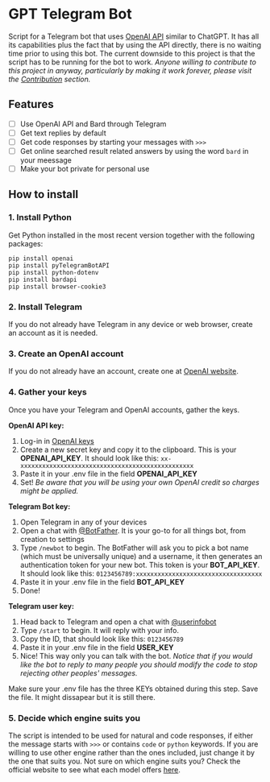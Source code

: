 # GPT Telegram Bot
Script for a Telegram bot that uses [OpenAI API](https://beta.openai.com/overview) similar to ChatGPT. It has all its capabilities plus the fact that by using the API directly, there is no waiting time prior to using this bot. The current downside to this project is that the script has to be running for the bot to work. _Anyone willing to contribute to this project in anyway, particularly by making it work forever, please visit the [Contribution](#contribution) section._

## Features
- [ ] Use OpenAI API and Bard through Telegram
- [ ] Get text replies by default
- [ ] Get code responses by starting your messages with `>>>`
- [ ] Get online searched result related answers by using the word `bard` in your meessage
- [ ] Make your bot private for personal use

## How to install
### 1. Install Python
Get Python installed in the most recent version together with the following packages:

```
pip install openai
pip install pyTelegramBotAPI
pip install python-dotenv
pip install bardapi
pip install browser-cookie3
```

### 2. Install Telegram
If you do not already have Telegram in any device or web browser, create an account as it is needed.

### 3. Create an OpenAI account
If you do not already have an account, create one at [OpenAI website](https://beta.openai.com/signup).

### 4. Gather your keys
Once you have your Telegram and OpenAI accounts, gather the keys.

**OpenAI API key:**
1. Log-in in [OpenAI keys](https://beta.openai.com/account/api-keys)
2. Create a new secret key and copy it to the clipboard. This is your **OPENAI_API_KEY**. It should look like this: `xx-xxxxxxxxxxxxxxxxxxxxxxxxxxxxxxxxxxxxxxxxxxxxxxxx`
3. Paste it in your .env file in the field **OPENAI_API_KEY**
4. Set!
_Be aware that you will be using your own OpenAI credit so charges might be applied._

**Telegram Bot key:**
1. Open Telegram in any of your devices
2. Open a chat with [@BotFather](https://web.telegram.org/k/#@BotFather). It is your go-to for all things bot, from creation to settings
3. Type `/newbot` to begin. The BotFather will ask you to pick a bot name (which must be universally unique) and a username, it then generates an authentication token for your new bot. This token is your **BOT_API_KEY**. It should look like this: `0123456789:xxxxxxxxxxxxxxxxxxxxxxxxxxxxxxxxxxx`
4. Paste it in your .env file in the field **BOT_API_KEY**
5. Done!

**Telegram user key:**
1. Head back to Telegram and open a chat with [@userinfobot](https://web.telegram.org/k/#@userinfobot)
2. Type `/start` to begin. It will reply with your info.
3. Copy the ID, that should look like this: `0123456789`
4. Paste it in your .env file in the field **USER_KEY**
5. Nice! This way only you can talk with the bot.
_Notice that if you would like the bot to reply to many people you should modify the code to stop rejecting other peoples' messages._

Make sure your .env file has the three KEYs obtained during this step. Save the file. It might dissapear but it is still there.

### 5. Decide which engine suits you
The script is intended to be used for natural and code responses, if either the message starts with `>>>` or contains `code` or `python` keywords. If you are willing to use other engine rather than the ones included, just change it by the one that suits you. Not sure on which engine suits you? Check the official website to see what each model offers [here](https://beta.openai.com/docs/models/overview).
